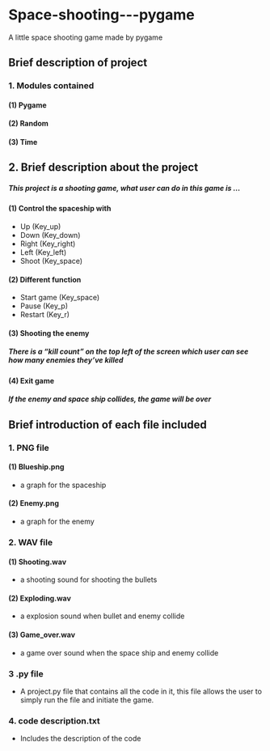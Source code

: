 # Space-shooting---pygame
A little space shooting game made by pygame

## 	Brief description of project
###     1.	Modules contained
#### (1)	Pygame
#### (2)	Random
#### (3)	Time
## 2.	Brief description about the project
##### This project is a shooting game, what user can do in this game is …
#### (1)	Control the spaceship with
-	Up (Key_up)
-	Down (Key_down)
-	Right (Key_right)
-	Left (Key_left)
-	Shoot (Key_space)
#### (2)	Different function
-	Start game (Key_space)
-	Pause (Key_p)
-	Restart (Key_r)
#### (3)	Shooting the enemy  
##### There is a “kill count” on the top left of the screen which user can see how many enemies they’ve killed
#### (4) Exit game
##### If the enemy and space ship collides, the game will be over

## Brief introduction of each file included
### 1.	PNG file
#### (1)	Blueship.png 
- a graph for the spaceship
#### (2)	Enemy.png 
-  a graph for the enemy
### 2.	WAV file
#### (1)	Shooting.wav 
-  a shooting sound for shooting the bullets
#### (2)	Exploding.wav 
- a explosion sound when bullet and enemy collide
#### (3)	Game_over.wav 
- a game over sound when the space ship and enemy collide
### 3	.py file
- A project.py file that contains all the code in it, this file allows the user to simply run the file and initiate the game.  
### 4.	code description.txt
- Includes the description of the code
